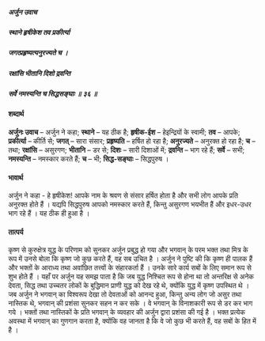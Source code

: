 ##### अर्जुन उवाच
##### स्थाने हृषीकेश तव प्रकीर्त्या
##### जगत्प्रहृष्यत्यनुरज्यते च ।
##### रक्षांसि भीतानि दिशो द्रवन्ति
##### सर्वे नमस्यन्ति च सिद्धसङ्घाः ॥ ३६ ॥

#### शब्दार्थ

**अर्जुनः उवाच** – अर्जुन ने कहा; **स्थाने** – यह ठीक है; **हृषीक-ईश** – हेइन्द्रियों के स्वामी; **तव** – आपके; **प्रकीर्त्या** – कीर्ति से; **जगत्** – सारा संसार; **प्रहृष्यति** – हर्षित हो रहा है; **अनुरज्यते** – अनुरक्त हो रहा है; **च** – तथा; **रक्षांसि** – असुरगण; **भीतानि** – डर से; **दिशः** – सारी दिशाओं में; **द्रवन्ति** – भाग रहे हैं; **सर्वे** – सभी; **नमस्यन्ति** – नमस्कार करते हैं; **च** – भी; **सिद्ध-सङ्घाः** – सिद्धपुरुष ।

#### भावार्थ

अर्जुन ने कहा - हे हृषीकेश! आपके नाम के श्रवण से संसार हर्षित होता है और सभी लोग आपके प्रति अनुरक्त होते हैं । यद्यपि सिद्धपुरुष आपको नमस्कार करते हैं, किन्तु असुरगण भयभीत हैं और इधर-उधर भाग रहे हैं । यह ठीक ही हुआ है ।

#### तात्पर्य

कृष्ण से कुरुक्षेत्र युद्ध के परिणाम को सुनकर अर्जुन प्रबुद्ध हो गया और भगवान् के परम भक्त तथा मित्र के रूप में उनसे बोला कि कृष्ण जो कुछ करते हैं, वह सब उचित है । अर्जुन ने पुष्टि की कि कृष्ण ही पालक हैं और भक्तों के आराध्य तथा अवांछित तत्त्वों के संहारकर्ता हैं । उनके सारे कार्य सबों के लिए समान रूप से शुभ होते हैं । यहाँ पर अर्जुन यह समझ पाता है कि जब युद्ध निश्चित रूप से होना था तो अन्तरिक्ष से अनेक देवता, सिद्ध तथा उच्चतर लोकों के बुद्धिमान प्राणी युद्ध को देख रहे थे, क्योंकि युद्ध में कृष्ण उपस्थित थे । जब अर्जुन ने भगवान् का विश्वरूप देखा तो देवताओं को आनन्द हुआ, किन्तु अन्य लोग जो असुर तथा नास्तिक थे, भगवान् की प्रशंसा सुनकर सहन न कर सके । वे भगवान् के विनाशकारी रूप से डर कर भाग गये । भक्तों तथा नास्तिकों के प्रति भगवान् के व्यवहार की अर्जुन द्वारा प्रशंसा की गई है । भक्त प्रत्येक अवस्था में भगवान् का गुणगान करता है, क्योंकि वह जानता है कि वे जो कुछ भी करते हैं, वह सबों के हित में है ।